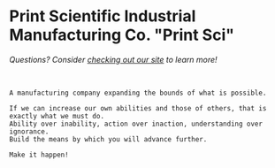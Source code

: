 <h1>Print Scientific Industrial Manufacturing Co. "Print Sci"</h1>

<i>Questions? Consider [checking out our site](https://printsci.com) to learn more!</i>

</br>

```
A manufacturing company expanding the bounds of what is possible.

If we can increase our own abilities and those of others, that is exactly what we must do.
Ability over inability, action over inaction, understanding over ignorance.
Build the means by which you will advance further.

Make it happen!
```